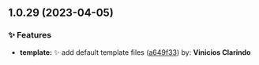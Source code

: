 ## 1.0.29 (2023-04-05)


### ✨ Features

* **template:** ✨  add default template files ([a649f33](https://github.com/vinicioslc/commitlint-emoji-template/commit/a649f33)) by: **Vinicios Clarindo**



